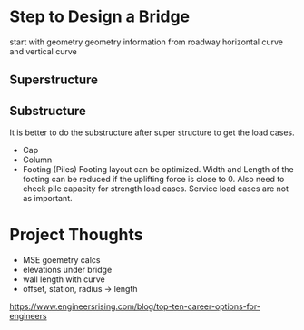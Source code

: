 # Step to Design a Bridge
start with geometry
geometry information from roadway
horizontal curve and vertical curve
## Superstructure
## Substructure
It is better to do the substructure after super structure to get the load cases.
- Cap
- Column
- Footing (Piles)
Footing layout can be optimized. Width and Length of the footing can be reduced if the uplifting force is close to 0.
Also need to check pile capacity for strength load cases. Service load cases are not as important.

# Project Thoughts
- MSE goemetry calcs
- elevations under bridge
- wall length with curve
- offset, station, radius -> length


https://www.engineersrising.com/blog/top-ten-career-options-for-engineers

